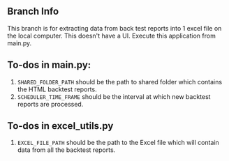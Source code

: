 ## Branch Info
This branch is for extracting data from back test reports into 1 excel file on the local computer. This doesn't have a UI. Execute this application from main.py.

## To-dos in main.py:
1. `SHARED_FOLDER_PATH` should be the path to shared folder which contains the HTML backtest reports.
2. `SCHEDULER_TIME_FRAME` should be the interval at which new backtest reports are processed. 

## To-dos in excel_utils.py
1. `EXCEL_FILE_PATH` should be the path to the Excel file which will contain data from all the backtest reports.